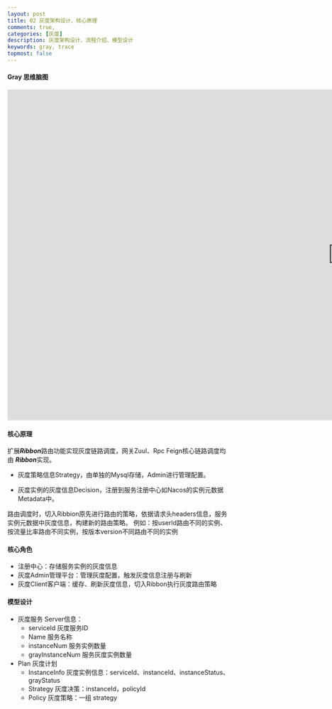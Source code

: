 ```yaml
---
layout: post
title: 02 灰度架构设计、核心原理
comments: true,
categories: [灰度]
description: 灰度架构设计、流程介绍、模型设计
keywords: gray, trace
topmost: false
---
```

#### Gray 思维脑图
<iframe id="embed_dom" name="embed_dom" frameborder="0" style="display:block;width:1525px; height:745px;" src="https://www.processon.com/embed/624c40ae637689075c5b2b18"></iframe>

#### 核心原理

扩展***Ribbon***路由功能实现灰度链路调度，网关Zuul、Rpc Feign核心链路调度均由 ***Ribbon***实现。

- 灰度策略信息Strategy，由单独的Mysql存储，Admin进行管理配置。

- 灰度实例的灰度信息Decision，注册到服务注册中心如Nacos的实例元数据Metadata中。

路由调度时，切入Ribbion原先进行路由的策略，依据请求头headers信息，服务实例元数据中灰度信息，构建新的路由策略。
例如：按userId路由不同的实例、按流量比率路由不同实例，按版本version不同路由不同的实例

#### 核心角色

- 注册中心：存储服务实例的灰度信息
- 灰度Admin管理平台：管理灰度配置，触发灰度信息注册与刷新
- 灰度Client客户端：缓存、刷新灰度信息，切入Ribbon执行灰度路由策略

#### 模型设计

- 灰度服务 Server信息： 
  - serviceId 灰度服务ID
  - Name 服务名称
  - instanceNum 服务实例数量
  - grayInstanceNum 服务灰度实例数量
- Plan 灰度计划
  - InstanceInfo 灰度实例信息：serviceId、instanceId、instanceStatus、grayStatus
  - Strategy 灰度决策：instanceId，policyId
  - Policy 灰度策略：一组 strategy



